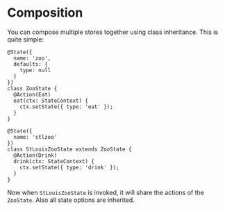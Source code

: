 # Composition
You can compose multiple stores together using class inheritance. This is quite simple:

```TS
@State({
  name: 'zoo',
  defaults: {
    type: null 
  }
})
class ZooState {
  @Action(Eat)
  eat(ctx: StateContext) {
    ctx.setState({ type: 'eat' });
  }
}

@State({
  name: 'stlzoo'
})
class StLouisZooState extends ZooState {
  @Action(Drink)
  drink(ctx: StateContext) {
    ctx.setState({ type: 'drink' });
  }
}
```

Now when `StLouisZooState` is invoked, it will share the actions of the `ZooState`.
Also all state options are inherited.
